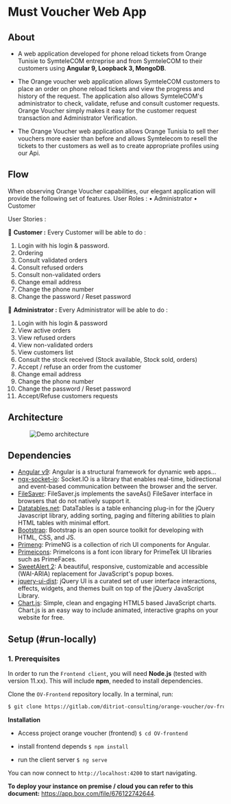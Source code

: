 # Must Voucher Web App

## About

- A web application developed for phone reload tickets from Orange Tunisie to SymteleCOM entreprise and from SymteleCOM to their customers using **Angular 9, Loopback 3, MongoDB**.

- The Orange voucher web application allows SymteleCOM customers to place an order on phone reload tickets and view the progress and history of the request. The application also allows SymteleCOM's administrator to check, validate, refuse and consult customer requests. Orange Voucher simply makes it easy for the customer request transaction and Administrator Verification.

- The Orange Voucher web application allows Orange Tunisia to sell ther vouchers more easier than before and allows Symtelecom to resell the tickets to ther customers as well as to create appropriate profiles using our Api.

## Flow
When observing Orange Voucher capabilities, our elegant application will provide the following set of features.
User Roles :
•	Administrator
•	Customer


User Stories :

	**Customer :**
Every Customer will be able to do :
1.	Login with his login & password.
2.	Ordering
3.	Consult validated orders
4.	Consult refused orders
5.	Consult non-validated orders
6.	Change email address
7.	Change the phone number
8.	Change the password / Reset password
 

	**Administrator :**
Every Administrator will be able to do :
1.	Login with his login & password
2.	View active orders
3.	View refused orders
4.	View non-validated orders
5.	View customers list
6.	Consult the stock received (Stock available, Stock sold, orders)
7.	Accept / refuse an order from the customer
8.	Change email address
9.	Change the phone number
10.	Change the password / Reset password
11.	Accept/Refuse customers requests


## Architecture

&nbsp;&nbsp;&nbsp;&nbsp;&nbsp;&nbsp;&nbsp;&nbsp;&nbsp;&nbsp;&nbsp;&nbsp; ![Demo architecture](https://trello-attachments.s3.amazonaws.com/5eddf192ecc32c45d5e609f2/1026x531/5d439633f3179f3e829816c259f531da/image.png)

## Dependencies

- [Angular v9](https://angular.io/guide): Angular is a structural framework for dynamic web apps...
- [ngx-socket-io](https://socket.io/docs/): Socket.IO is a library that enables real-time, bidirectional and event-based communication between the browser and the server.
- [FileSaver](https://www.npmjs.com/package/file-saver/v/1.3.2): FileSaver.js implements the saveAs() FileSaver interface in browsers that do not natively support it.
- [Datatables.net](https://datatables.net/): DataTables is a table enhancing plug-in for the jQuery Javascript library, adding sorting, paging and filtering abilities to plain HTML tables with minimal effort.
- [Bootstrap](https://getbootstrap.com/docs/4.0/getting-started/introduction/): Bootstrap is an open source toolkit for developing with HTML, CSS, and JS.
- [Primeng](https://www.primefaces.org/): PrimeNG is a collection of rich UI components for Angular.
- [Primeicons](https://www.primefaces.org/showcase/ui/misc/primeicons.xhtml): PrimeIcons is a font icon library for PrimeTek UI libraries such as PrimeFaces.
- [SweetAlert 2](https://sweetalert.js.org/guides/): A beautiful, responsive, customizable and accessible (WAI-ARIA) replacement for JavaScript's popup boxes.
- [jquery-ui-dist](https://www.npmjs.com/package/jquery-ui-dist): jQuery UI is a curated set of user interface interactions, effects, widgets, and themes built on top of the jQuery JavaScript Library.
- [Chart.js](https://www.chartjs.org/): Simple, clean and engaging HTML5 based JavaScript charts. Chart.js is an easy way to include animated, interactive graphs on your website for free.


## Setup (#run-locally)

### 1. Prerequisites

In order to run the `Frontend client`, you will need **Node.js** (tested with version 11.xx). This will include **npm**, needed to install dependencies.

Clone the `OV-Frontend` repository locally. In a terminal, run:

```bash
$ git clone https://gitlab.com/ditriot-consulting/orange-voucher/ov-frontend.git
```


**Installation**

- Access project orange voucher (frontend)
``` $ cd OV-frontend ``` 

- install frontend depends
``` $ npm install ```

- run the client server
``` $ ng serve ```

You can now connect to `http://localhost:4200` to start navigating.

**To deploy your instance on premise / cloud you can refer to this document:** https://app.box.com/file/676122742644.
